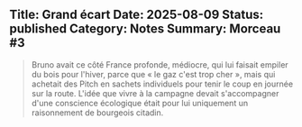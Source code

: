 Title: Grand écart
Date: 2025-08-09
Status: published
Category: Notes
Summary: Morceau #3
---

> Bruno avait ce côté France profonde, médiocre, qui lui faisait empiler du bois pour l'hiver, parce que « le gaz c'est trop cher », mais qui achetait des Pitch en sachets individuels pour tenir le coup en journée sur la route. L'idée que vivre à la campagne devait s'accompagner d'une conscience écologique était pour lui uniquement un raisonnement de bourgeois citadin.
